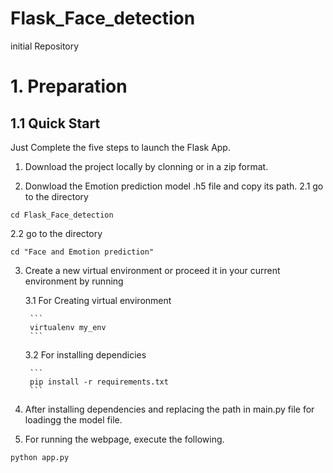 # Flask_Face_detection
 initial Repository


# 1. Preparation

## 1.1 Quick Start

Just Complete the five steps to launch the Flask App.

1. Download the project locally by clonning or in a zip format.

2. Donwload the Emotion prediction model .h5 file and copy its path.
2.1 go to the directory
```
cd Flask_Face_detection
```
2.2 go to the directory
```
cd "Face and Emotion prediction"
```

3. Create a new virtual environment or proceed it in your current environment by running 

    3.1 For Creating virtual environment

        ```
        virtualenv my_env
        ```
    3.2 For installing dependicies
    
        ```
        pip install -r requirements.txt
        ```
        
4. After installing dependencies and replacing the path in main.py file for loadingg the model file.

5. For running the webpage, execute the following.

```
python app.py
```


